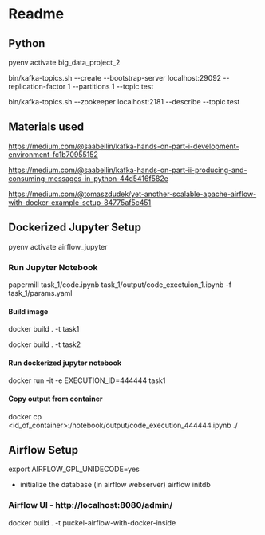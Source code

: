 # Readme

## Python 

pyenv activate big_data_project_2

bin/kafka-topics.sh --create --bootstrap-server localhost:29092 --replication-factor 1 --partitions 1 --topic test

bin/kafka-topics.sh --zookeeper localhost:2181 --describe --topic test

## Materials used

https://medium.com/@saabeilin/kafka-hands-on-part-i-development-environment-fc1b70955152

https://medium.com/@saabeilin/kafka-hands-on-part-ii-producing-and-consuming-messages-in-python-44d5416f582e

https://medium.com/@tomaszdudek/yet-another-scalable-apache-airflow-with-docker-example-setup-84775af5c451

## Dockerized Jupyter Setup

pyenv activate airflow_jupyter

### Run Jupyter Notebook

papermill task_1/code.ipynb task_1/output/code_exectuion_1.ipynb -f task_1/params.yaml

#### Build image

docker build . -t task1

docker build . -t task2

#### Run dockerized jupyter notebook

docker run -it -e EXECUTION_ID=444444 task1

#### Copy output from container

docker cp <id_of_container>:/notebook/output/code_execution_444444.ipynb ./

## Airflow Setup

export AIRFLOW_GPL_UNIDECODE=yes

* initialize the database (in airflow webserver)
	airflow initdb 

### Airflow UI - http://localhost:8080/admin/

docker build . -t puckel-airflow-with-docker-inside


















